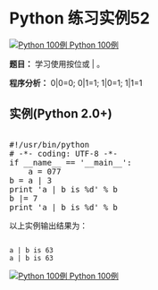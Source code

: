Python 练习实例52
=============

 [![Python 100例](../images/up.gif)
 Python 100例](python-100-examples.html)


 **题目：** 学习使用按位或 | 。

 **程序分析：** 0|0=0; 0|1=1; 1|0=1; 1|1=1

  实例(Python 2.0+)
---------------

 <pre>

#!/usr/bin/python
# -*- coding: UTF-8 -*-
if __name__ == '__main__':
    a = 077
b = a | 3
print 'a | b is %d' % b
b |= 7
print 'a | b is %d' % b
</pre>

  以上实例输出结果为：


```

a | b is 63
a | b is 63

```

 [![Python 100例](../images/up.gif)
 Python 100例](python-100-examples.html)
